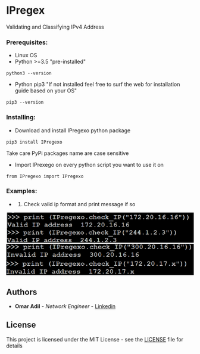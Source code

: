 # IPregex
Validating and Classifying IPv4 Address


### Prerequisites:

* Linux OS 
* Python >=3.5 "pre-installed"
```
python3 --version
```


* Python pip3 "If not installed feel free to surf the web for installation guide based on your OS"
```
pip3 --version
```

### Installing:

* Download and install IPregexo python package
```
pip3 install IPregexo
```
Take care PyPi packages name are case sensitive

* Import IPrexego on every python script you want to use it on
```
from IPregexo import IPregexo
```

### Examples:
* 1. Check vaild ip format and print message if so
<img src="https://github.com/omarthe95/Resources/blob/master/IPregexo/check_IP_message_1.PNG">
<img src="https://github.com/omarthe95/Resources/blob/master/IPregexo/check_IP_message_2.PNG">

## Authors

* **Omar Adil** - *Network Engineer* - [Linkedin](https://www.linkedin.com/in/OmarAdil)



## License

This project is licensed under the MIT License - see the [LICENSE](LICENSE) file for details

